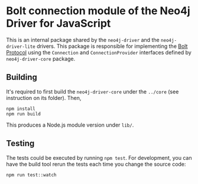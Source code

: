 # Bolt connection module of the Neo4j Driver for JavaScript

This is an internal package shared by the `neo4j-driver` and the `neo4j-driver-lite` drivers. This package is responsible for implementing the [Bolt Protocol](https://7687.org/) using the `Connection` and `ConnectionProvider` interfaces defined by `neo4j-driver-core` package.

## Building

It's required to first build the `neo4j-driver-core` under the `../core` (see instruction on its folder). Then,

```
npm install
npm run build
```

This produces a Node.js module version under `lib/`.

## Testing

The tests could be executed by running `npm test`. For development, you can have the build tool rerun the tests each time you change the source code:

```
npm run test::watch
```
